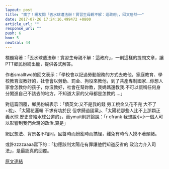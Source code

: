 ```yaml
---
layout: post
title: "瘋了！網友問「丟水球遭法辦！實習生母親不解：這政府」，回文居然⋯⋯"
date: 2017-07-26 17:24:16.499472 +0800
article_url: ""
response_url: ""
push: 6
boo: 5
neutral: 44
---
```


標題寫著：「丟水球遭法辦！實習生母親不解：這政府」，一則這樣的提問文章，讓PTT鄉民紛紛出籠，提供各式解答。

作者smalltwo的回文表示：「學校會以記過勞動服務的方式去教他，家庭教育、學校教育沒教好的，社會會以勞動、罰金、拘役來教他，到了共產專制國家...你想人家會怎教你的孩子，你沒教好，社會在幫妳教，我媽媽還教我.不可以謊稱任何身分闖進自己不該去的地方，不知道大家的父母都是怎教的....」

對這篇回覆，鄉民紛紛表示：「債英文:又不是我的錢 勞工稅金又花不完 大不了+稅」、「太陽花邏輯 不求有功於民 但求歸過國黨」、「太陽花那些人比不上那顆正義水球 歷史會給水球公道的」，而ymuit則評論說：「r cfrank 我想說小小一個人可以影響到我們台灣的政治.算是」

網民想法、背景各不相同，回答時而紛亂時而搞怪，難免有時令人摸不著頭緒。

或許zzzzaaaa寫下的：「初應該判太陽花有罪讓他們知道反省的 政治力介入司法」，是最認真的回覆。

<a href = "https://www.ptt.cc/bbs/Gossiping/M.1501049286.A.D9D.html">原文連結</a>

